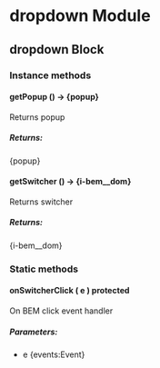 # dropdown Module

## dropdown Block

### Instance methods

#### getPopup () → {popup}

Returns popup

##### Returns:

{popup}

#### getSwitcher () → {i-bem__dom}

Returns switcher

##### Returns:

{i-bem__dom}

### Static methods

#### onSwitcherClick ( e )  protected

On BEM click event handler

##### Parameters:

* e {events:Event}

